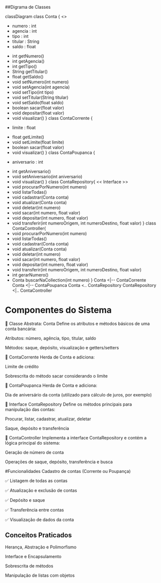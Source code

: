 ##Digrama de Classes

classDiagram
class Conta {
<<Abstract>>
  - numero : int
  - agencia : int
  - tipo : int
  - titular : String
  - saldo : float
  + int getNumero()
  + int getAgencia()
  + int getTipo()
  + String getTitular()
  + float getSaldo()
  + void setNumero(int numero)
  + void setAgencia(int agencia)
  + void setTipo(int tipo)
  + void setTitular(String titular)
  + void setSaldo(float saldo)
  + boolean sacar(float valor)
  + void depositar(float valor)
  + void visualizar()
}
class ContaCorrente {
  - limite : float
  + float getLimite()
  + void setLimite(float limite)
  + boolean sacar(float valor)
  + void visualizar()
}
class ContaPoupanca {
  - aniversario : int
  + int getAniversario()
  + void setAniversario(int aniversario)
  + void visualizar()
}
class ContaRepository{
<< Interface >>
+ void procurarPorNumero(int numero)
+ void listarTodas()
+ void cadastrar(Conta conta)
+ void atualizar(Conta conta)
+ void deletar(int numero)
+ void sacar(int numero, float valor)
+ void depositar(int numero, float valor)
+ void transferir(int numeroOrigem, int numeroDestino, float valor)
}
class ContaController{
+ void procurarPorNumero(int numero)
+ void listarTodas()
+ void cadastrar(Conta conta)
+ void atualizar(Conta conta)
+ void deletar(int numero)
+ void sacar(int numero, float valor)
+ void depositar(int numero, float valor)
+ void transferir(int numeroOrigem, int numeroDestino, float valor)
+ int gerarNumero()
+ Conta buscarNaCollection(int numero)
}
Conta <|-- ContaCorrente
Conta <|-- ContaPoupanca
Conta <.. ContaRepository
ContaRepository <|.. ContaController


# Componentes do Sistema
🔹 Classe Abstrata: Conta
Define os atributos e métodos básicos de uma conta bancária:

Atributos: número, agência, tipo, titular, saldo

Métodos: saque, depósito, visualização e getters/setters

🔹 ContaCorrente
Herda de Conta e adiciona:

Limite de crédito

Sobrescrita do método sacar considerando o limite

🔹 ContaPoupanca
Herda de Conta e adiciona:

Dia de aniversário da conta (utilizado para cálculo de juros, por exemplo)

🔹 Interface ContaRepository
Define os métodos principais para manipulação das contas:

Procurar, listar, cadastrar, atualizar, deletar

Saque, depósito e transferência

🔹 ContaController
Implementa a interface ContaRepository e contém a lógica principal do sistema:

Geração de número de conta

Operações de saque, depósito, transferência e busca


#Funcionalidades 
Cadastro de contas (Corrente ou Poupança)

✅ Listagem de todas as contas

✅ Atualização e exclusão de contas

✅ Depósito e saque

✅ Transferência entre contas

✅ Visualização de dados da conta

## Conceitos Praticados
Herança, Abstração e Polimorfismo

Interface e Encapsulamento

Sobrescrita de métodos

Manipulação de listas com objetos



